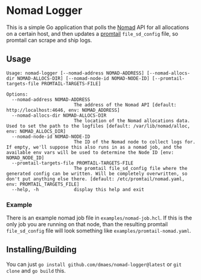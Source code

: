 # Nomad Logger

This is a simple Go application that polls the [Nomad](https://www.nomadproject.io/) API for all allocations on a certain host,
and then updates a [promtail](https://grafana.com/docs/loki/latest/clients/promtail/) `file_sd_config` file,
so promtail can scrape and ship logs.


## Usage

```
Usage: nomad-logger [--nomad-address NOMAD-ADDRESS] [--nomad-allocs-dir NOMAD-ALLOCS-DIR] [--nomad-node-id NOMAD-NODE-ID] [--promtail-targets-file PROMTAIL-TARGETS-FILE]

Options:
  --nomad-address NOMAD-ADDRESS
                         The address of the Nomad API [default: http://localhost:4646, env: NOMAD_ADDRESS]
  --nomad-allocs-dir NOMAD-ALLOCS-DIR
                         The location of the Nomad allocations data. Used to set the path to the logfiles [default: /var/lib/nomad/alloc, env: NOMAD_ALLOCS_DIR]
  --nomad-node-id NOMAD-NODE-ID
                         The ID of the Nomad node to collect logs for. If empty, we'll suppose this also runs in as a nomad job, and the available env vars will be used to determine the Node ID [env: NOMAD_NODE_ID]
  --promtail-targets-file PROMTAIL-TARGETS-FILE
                         The promtail file_sd_config file where the generated config can be written. Will be completely overwritten, so don't put anything else there. [default: /etc/promtail/nomad.yaml, env: PROMTAIL_TARGETS_FILE]
  --help, -h             display this help and exit
```


### Example

There is an example nomad job file in `examples/nomad-job.hcl`.
If this is the only job you are running on that node,
than the resulting promtail `file_sd_config` file will look something like `examples/promtail-nomad.yaml`.


## Installing/Building

You can just `go install github.com/dmaes/nomad-logger@latest` or `git clone` and `go build` this.
